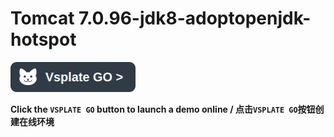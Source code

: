 # Tomcat 7.0.96-jdk8-adoptopenjdk-hotspot

<a href="https://www.vsplate.com/?docker-compose=https://github.com/vsplate/dcenvs/tomcat/7.0.96-jdk8-adoptopenjdk-hotspot"><img alt="VSPLATE GO" src="https://raw.githubusercontent.com/vsplate/images/master/vsgo_btn.png" width="200px"></a>

**Click the `VSPLATE GO` button to launch a demo online / 点击`VSPLATE GO`按钮创建在线环境**